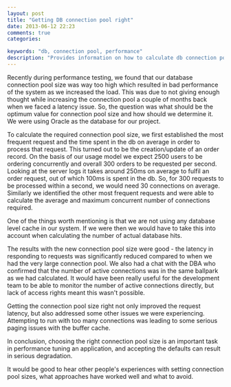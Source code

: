```yaml
---
layout: post
title: "Getting DB connection pool right"
date: 2013-06-12 22:23
comments: true
categories:  

keywords: "db, connection pool, performance"
description: "Provides information on how to calculate db connection pool size"
---
```

Recently during performance testing, we found that our database connection pool size was way too high which resulted in bad performance of the system as we increased the load. This was due to not giving enough thought while increasing the connection pool a couple of months back when we faced a latency issue. So, the question was what should be the optimum value for connection pool size and how should we determine it. We were using Oracle as the database for our project.

To calculate the required connection pool size, we first established the most frequent request and the time  spent in the db on average in order to process that request. This turned out to be the creation/update of an order record.
On the basis of our usage model we expect 2500 users to be ordering concurrently and overall 300 orders to be requested per second. Looking at the server logs it takes around 250ms on average to fulfil an order request, out of which 100ms is spent in the db. So, for 300 requests to be processed within a second, we would need 30 connections on average. Similarly we identified the other most frequent requests and were able to calculate the average and maximum concurrent number of connections required. 

One of the things worth mentioning is that we are not using any database level cache in our system. If we were then we would have to take this into account when calculating the number of actual database hits.

The results with the new connection pool size were good - the latency in responding to requests was significantly reduced compared to when we had the very large connection pool. We also had a chat with the DBA who confirmed that the number of active connections was in the same ballpark as we had calculated. It would have been really useful for the development team to be able to monitor the number of active connections directly, but lack of access rights meant this wasn't possible. 

Getting the connection pool size right not only improved the request latency, but also addressed some other issues we were experiencing. Attempting to run with too many connections was leading to some serious paging issues with the buffer cache.

In conclusion, choosing the right connection pool size is an important task in performance tuning an application, and accepting the defaults can result in serious degradation.
 
It would be good to hear other people's experiences with setting connection pool sizes, what approaches have worked well and what to avoid.



  
